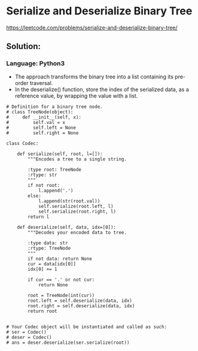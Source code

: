# Serialize and Deserialize Binary Tree
https://leetcode.com/problems/serialize-and-deserialize-binary-tree/

## Solution: 
### Language: Python3

* 	The approach transforms the binary tree into a list containing its pre-order traversal.
* 	In the deserialize() function, store the index of the serialized data, as a reference value, by wrapping the value with a list.

```
# Definition for a binary tree node.
# class TreeNode(object):
#     def __init__(self, x):
#         self.val = x
#         self.left = None
#         self.right = None

class Codec:

    def serialize(self, root, l=[]):
        """Encodes a tree to a single string.
        
        :type root: TreeNode
        :rtype: str
        """
        if not root:
            l.append('.')
        else:
            l.append(str(root.val))
            self.serialize(root.left, l)
            self.serialize(root.right, l)
        return l

    def deserialize(self, data, idx=[0]):
        """Decodes your encoded data to tree.
        
        :type data: str
        :rtype: TreeNode
        """
        if not data: return None
        cur = data[idx[0]]
        idx[0] += 1
        
        if cur == '.' or not cur:
            return None
        
        root = TreeNode(int(cur))   
        root.left = self.deserialize(data, idx)
        root.right = self.deserialize(data, idx)
        return root
            
            
# Your Codec object will be instantiated and called as such:
# ser = Codec()
# deser = Codec()
# ans = deser.deserialize(ser.serialize(root))
```
